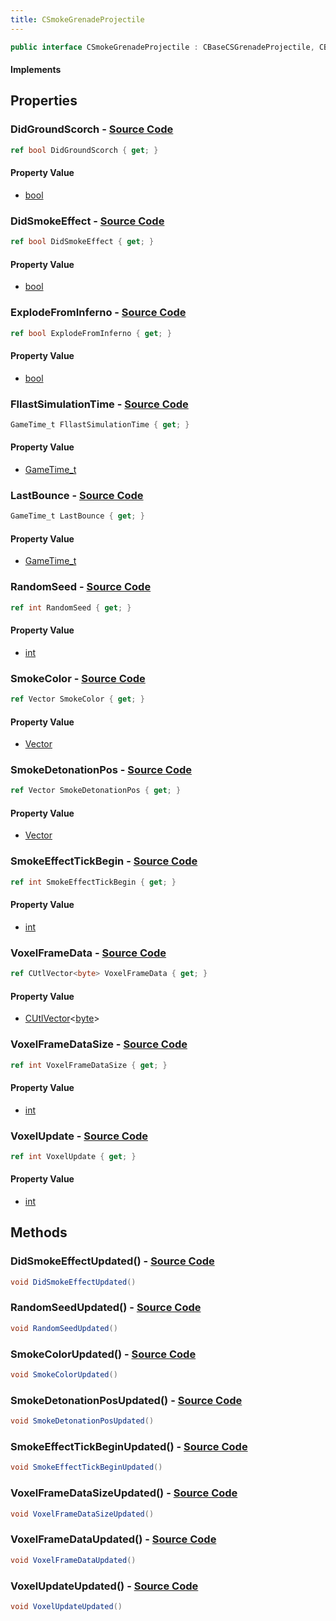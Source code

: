 ```yaml
---
title: CSmokeGrenadeProjectile
---
```


```csharp
public interface CSmokeGrenadeProjectile : CBaseCSGrenadeProjectile, CBaseGrenade, CBaseFlex, CBaseAnimGraph, CBaseModelEntity, CBaseEntity, CEntityInstance, ISchemaClass<CEntityInstance>, ISchemaClass<CBaseEntity>, ISchemaClass<CBaseModelEntity>, ISchemaClass<CBaseAnimGraph>, ISchemaClass<CBaseFlex>, ISchemaClass<CBaseGrenade>, ISchemaClass<CBaseCSGrenadeProjectile>, ISchemaClass<CSmokeGrenadeProjectile>, ISchemaField, ISchemaClass, INativeHandle
```

#### Implements

## Properties

### **DidGroundScorch** - [Source Code](https://github.com/swiftly-solution/swiftlys2/blob/main/managed/src/SwiftlyS2.Generated/Schemas/Interfaces/CSmokeGrenadeProjectile.cs#L38)

```csharp
ref bool DidGroundScorch { get; }
```

#### Property Value

- [bool](https://learn.microsoft.com/dotnet/api/system.boolean)

### **DidSmokeEffect** - [Source Code](https://github.com/swiftly-solution/swiftlys2/blob/main/managed/src/SwiftlyS2.Generated/Schemas/Interfaces/CSmokeGrenadeProjectile.cs#L18)

```csharp
ref bool DidSmokeEffect { get; }
```

#### Property Value

- [bool](https://learn.microsoft.com/dotnet/api/system.boolean)

### **ExplodeFromInferno** - [Source Code](https://github.com/swiftly-solution/swiftlys2/blob/main/managed/src/SwiftlyS2.Generated/Schemas/Interfaces/CSmokeGrenadeProjectile.cs#L36)

```csharp
ref bool ExplodeFromInferno { get; }
```

#### Property Value

- [bool](https://learn.microsoft.com/dotnet/api/system.boolean)

### **FllastSimulationTime** - [Source Code](https://github.com/swiftly-solution/swiftlys2/blob/main/managed/src/SwiftlyS2.Generated/Schemas/Interfaces/CSmokeGrenadeProjectile.cs#L34)

```csharp
GameTime_t FllastSimulationTime { get; }
```

#### Property Value

- [GameTime_t](/docs/api/shared/schemadefinitions/gametime_t)

### **LastBounce** - [Source Code](https://github.com/swiftly-solution/swiftlys2/blob/main/managed/src/SwiftlyS2.Generated/Schemas/Interfaces/CSmokeGrenadeProjectile.cs#L32)

```csharp
GameTime_t LastBounce { get; }
```

#### Property Value

- [GameTime_t](/docs/api/shared/schemadefinitions/gametime_t)

### **RandomSeed** - [Source Code](https://github.com/swiftly-solution/swiftlys2/blob/main/managed/src/SwiftlyS2.Generated/Schemas/Interfaces/CSmokeGrenadeProjectile.cs#L20)

```csharp
ref int RandomSeed { get; }
```

#### Property Value

- [int](https://learn.microsoft.com/dotnet/api/system.int32)

### **SmokeColor** - [Source Code](https://github.com/swiftly-solution/swiftlys2/blob/main/managed/src/SwiftlyS2.Generated/Schemas/Interfaces/CSmokeGrenadeProjectile.cs#L22)

```csharp
ref Vector SmokeColor { get; }
```

#### Property Value

- [Vector](/docs/api/shared/natives/vector)

### **SmokeDetonationPos** - [Source Code](https://github.com/swiftly-solution/swiftlys2/blob/main/managed/src/SwiftlyS2.Generated/Schemas/Interfaces/CSmokeGrenadeProjectile.cs#L24)

```csharp
ref Vector SmokeDetonationPos { get; }
```

#### Property Value

- [Vector](/docs/api/shared/natives/vector)

### **SmokeEffectTickBegin** - [Source Code](https://github.com/swiftly-solution/swiftlys2/blob/main/managed/src/SwiftlyS2.Generated/Schemas/Interfaces/CSmokeGrenadeProjectile.cs#L16)

```csharp
ref int SmokeEffectTickBegin { get; }
```

#### Property Value

- [int](https://learn.microsoft.com/dotnet/api/system.int32)

### **VoxelFrameData** - [Source Code](https://github.com/swiftly-solution/swiftlys2/blob/main/managed/src/SwiftlyS2.Generated/Schemas/Interfaces/CSmokeGrenadeProjectile.cs#L26)

```csharp
ref CUtlVector<byte> VoxelFrameData { get; }
```

#### Property Value

- [CUtlVector](/docs/api/-1)<[byte](https://learn.microsoft.com/dotnet/api/system.byte)>

### **VoxelFrameDataSize** - [Source Code](https://github.com/swiftly-solution/swiftlys2/blob/main/managed/src/SwiftlyS2.Generated/Schemas/Interfaces/CSmokeGrenadeProjectile.cs#L28)

```csharp
ref int VoxelFrameDataSize { get; }
```

#### Property Value

- [int](https://learn.microsoft.com/dotnet/api/system.int32)

### **VoxelUpdate** - [Source Code](https://github.com/swiftly-solution/swiftlys2/blob/main/managed/src/SwiftlyS2.Generated/Schemas/Interfaces/CSmokeGrenadeProjectile.cs#L30)

```csharp
ref int VoxelUpdate { get; }
```

#### Property Value

- [int](https://learn.microsoft.com/dotnet/api/system.int32)

## Methods

### **DidSmokeEffectUpdated()** - [Source Code](https://github.com/swiftly-solution/swiftlys2/blob/main/managed/src/SwiftlyS2.Generated/Schemas/Interfaces/CSmokeGrenadeProjectile.cs#L41)

```csharp
void DidSmokeEffectUpdated()
```

### **RandomSeedUpdated()** - [Source Code](https://github.com/swiftly-solution/swiftlys2/blob/main/managed/src/SwiftlyS2.Generated/Schemas/Interfaces/CSmokeGrenadeProjectile.cs#L42)

```csharp
void RandomSeedUpdated()
```

### **SmokeColorUpdated()** - [Source Code](https://github.com/swiftly-solution/swiftlys2/blob/main/managed/src/SwiftlyS2.Generated/Schemas/Interfaces/CSmokeGrenadeProjectile.cs#L43)

```csharp
void SmokeColorUpdated()
```

### **SmokeDetonationPosUpdated()** - [Source Code](https://github.com/swiftly-solution/swiftlys2/blob/main/managed/src/SwiftlyS2.Generated/Schemas/Interfaces/CSmokeGrenadeProjectile.cs#L44)

```csharp
void SmokeDetonationPosUpdated()
```

### **SmokeEffectTickBeginUpdated()** - [Source Code](https://github.com/swiftly-solution/swiftlys2/blob/main/managed/src/SwiftlyS2.Generated/Schemas/Interfaces/CSmokeGrenadeProjectile.cs#L40)

```csharp
void SmokeEffectTickBeginUpdated()
```

### **VoxelFrameDataSizeUpdated()** - [Source Code](https://github.com/swiftly-solution/swiftlys2/blob/main/managed/src/SwiftlyS2.Generated/Schemas/Interfaces/CSmokeGrenadeProjectile.cs#L46)

```csharp
void VoxelFrameDataSizeUpdated()
```

### **VoxelFrameDataUpdated()** - [Source Code](https://github.com/swiftly-solution/swiftlys2/blob/main/managed/src/SwiftlyS2.Generated/Schemas/Interfaces/CSmokeGrenadeProjectile.cs#L45)

```csharp
void VoxelFrameDataUpdated()
```

### **VoxelUpdateUpdated()** - [Source Code](https://github.com/swiftly-solution/swiftlys2/blob/main/managed/src/SwiftlyS2.Generated/Schemas/Interfaces/CSmokeGrenadeProjectile.cs#L47)

```csharp
void VoxelUpdateUpdated()
```

